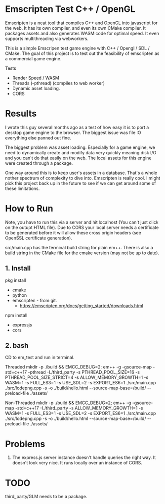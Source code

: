 # Emscripten Test C++ / OpenGL

Emscripten is a neat tool that compiles C++ and OpenGL into javascript for the web. It has its own compiler, and even its own CMake compiler. It packages assets and also generates WASM code for optimal speed. It even supports multithreading via webworkers.

This is a simple Emscripen test game engine with C++ / Opengl / SDL / CMake. The goal of this project is to test out the feasibility of emscripten as a commercial game engine.

Tests <br/>
* Render Speed / WASM
* Threads (-pthread) (compiles to web worker)
* Dynamic asset loading.
* CORS 

# Results

I wrote this guy several months ago as a test of how easy it is to port a desktop game engine to the browser. The biggest issue was file IO everything else panned out fine.

The biggest problem was asset loading. Especially for a game engine, we need to dynamically create and modify data very quickly meaning disk I/O and you can't do that easily on the web. The local assets for this engine were created through a package.

One way around this is to keep user's assets in a database. That's a whole nother spectrum of complexity to dive into. Emscripten is really cool. I might pick this project back up in the future to see if we can get around some of these limitations.

# How to Run<br/>


Note, you have to run this via a server and hit localhost (You can't just click on the outupt HTML file). Due to CORS your local server needs a certificate to be generated before it will allow these cross origin headers (see OpenSSL certificate generation).

src/main.cpp has the terminal build string for plain em++. There is also a build string in the CMake file for the cmake version (may not be up to date).

## 1. Install

pkg install<br/>
* cmake
* python
* emscripten - from git.
    * https://emscripten.org/docs/getting_started/downloads.html

npm install<br/>
* expressjs
* cors

## 2. bash
CD to em_test and run in terminal.

Threaded
mkdir -p ./build && EMCC_DEBUG=2; em++ -g -gsource-map -std=c++17 -pthread -I./third_party -s PTHREAD_POOL_SIZE=16 -s PTHREAD_POOL_SIZE_STRICT=4 -s ALLOW_MEMORY_GROWTH=1 -s WASM=1 -s FULL_ES3=1 -s USE_SDL=2 -s EXPORT_ES6=1 ./src/main.cpp ./src/lodepng.cpp -s -o ./build/hello.html --source-map-base=/build/ --preload-file ./assets/

Non-Threaded
mkdir -p ./build && EMCC_DEBUG=2; em++ -g -gsource-map -std=c++17 -I./third_party -s ALLOW_MEMORY_GROWTH=1 -s WASM=1 -s FULL_ES3=1 -s USE_SDL=2 -s EXPORT_ES6=1 ./src/main.cpp ./src/lodepng.cpp -s -o ./build/hello.html --source-map-base=/build/ --preload-file ./assets/

# Problems

1. The express.js server instance doesn't handle queries the right way. It doesn't look very nice. It runs locally over an instance of CORS.

# TODO

third_party/GLM needs to be a package.
 
